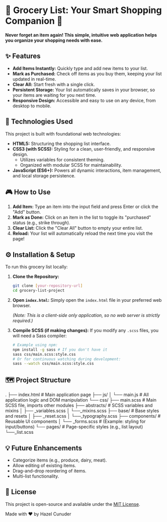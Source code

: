 # 🛒 Grocery List: Your Smart Shopping Companion 📝

**Never forget an item again! This simple, intuitive web application helps you organize your shopping needs with ease.**

## ✨ Features

* **Add Items Instantly:** Quickly type and add new items to your list.
* **Mark as Purchased:** Check off items as you buy them, keeping your list updated in real-time.
* **Clear All:** Start fresh with a single click.
* **Persistent Storage:** Your list automatically saves in your browser, so your items are waiting for you next time.
* **Responsive Design:** Accessible and easy to use on any device, from desktop to mobile.

## 🚀 Technologies Used

This project is built with foundational web technologies:

* **HTML5:** Structuring the shopping list interface.
* **CSS3 (with SCSS):** Styling for a clean, user-friendly, and responsive design.
  * Utilizes variables for consistent theming.
  * Organized with modular SCSS for maintainability.
* **JavaScript (ES6+):** Powers all dynamic interactions, item management, and local storage persistence.

## 🎮 How to Use

1. **Add Item:** Type an item into the input field and press Enter or click the "Add" button.
2. **Mark as Done:** Click on an item in the list to toggle its "purchased" status (e.g., strike through).
3. **Clear List:** Click the "Clear All" button to empty your entire list.
4. **Reload:** Your list will automatically reload the next time you visit the page!

## ⚙️ Installation & Setup

To run this grocery list locally:

1. **Clone the Repository:**

    ```bash
    git clone [your-repository-url]
    cd grocery-list-project
    ```

2. **Open `index.html`:** Simply open the `index.html` file in your preferred web browser.

    *(Note: This is a client-side only application, so no web server is strictly required.)*

3. **Compile SCSS (if making changes):** If you modify any `.scss` files, you will need a Sass compiler:

    ```bash
    # Example using npm:
    npm install -g sass # If you don't have it
    sass css/main.scss:style.css
    # Or for continuous watching during development:
    sass --watch css/main.scss:style.css
    ```

## 🗺️ Project Structure

.
├── index.html              # Main application page
├── js/
│   └── main.js             # All application logic and DOM manipulation
└── css/
├── main.scss           # Main SCSS file, imports other modules
├── abstracts/          # SCSS variables and mixins
│   ├── _variables.scss
│   └──_mixins.scss
├── base/               # Base styles and resets
│   ├── _reset.scss
│   └──_typography.scss
├── components/         # Reusable UI components
│   └── _forms.scss     # (Example: styling for input/buttons)
└── pages/              # Page-specific styles (e.g., list layout)
└──_list.scss

## 💡 Future Enhancements

* Categorize items (e.g., produce, dairy, meat).
* Allow editing of existing items.
* Drag-and-drop reordering of items.
* Multi-list functionality.

## 📄 License

This project is open-source and available under the [MIT License](LICENSE).

Made with ❤️ by Hazel Cunuder
